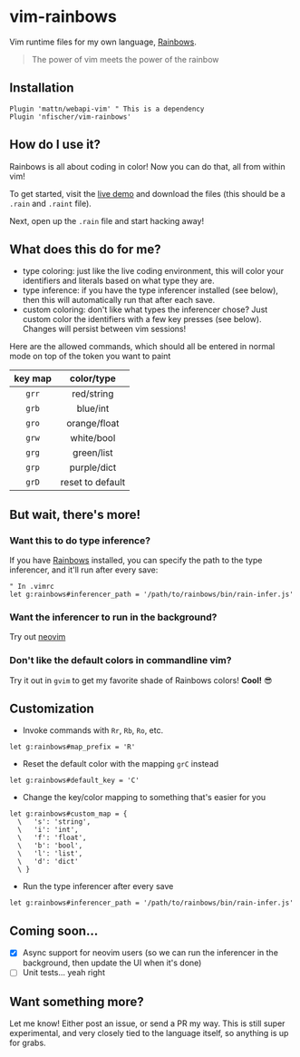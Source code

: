 # vim-rainbows

Vim runtime files for my own language,
[Rainbows](https://github.com/nfischer/rainbows-lang).

> The power of vim meets the power of the rainbow

## Installation

```viml
Plugin 'mattn/webapi-vim' " This is a dependency
Plugin 'nfischer/vim-rainbows'
```

## How do I use it?

Rainbows is all about coding in color! Now you can do that, all from within vim!

To get started, visit the [live demo](https://nfischer.github.io/rainbows-lang)
and download the files (this should be a `.rain` and `.raint` file).

Next, open up the `.rain` file and start hacking away!

## What does this do for me?

 - type coloring: just like the live coding environment, this will color your
   identifiers and literals based on what type they are.
 - type inference: if you have the type inferencer installed (see below), then
   this will automatically run that after each save.
 - custom coloring: don't like what types the inferencer chose? Just custom
   color the identifiers with a few key presses (see below). Changes will
   persist between vim sessions!

Here are the allowed commands, which should all be entered in normal
mode on top of the token you want to paint

| key map | color/type        |
|:-------:|:-----------------:|
| `grr`   | red/string        |
| `grb`   | blue/int          |
| `gro`   | orange/float      |
| `grw`   | white/bool        |
| `grg`   | green/list        |
| `grp`   | purple/dict       |
| `grD`   | reset to default  |

## But wait, there's more!

### Want this to do type inference?

If you have [Rainbows](https://github.com/nfischer/rainbows-lang) installed, you
can specify the path to the type inferencer, and it'll run after every save:

```viml
" In .vimrc
let g:rainbows#inferencer_path = '/path/to/rainbows/bin/rain-infer.js'
```

### Want the inferencer to run in the background?

Try out [neovim](https://github.com/neovim/neovim)

### Don't like the default colors in commandline vim?

Try it out in `gvim` to get my favorite shade of Rainbows colors! **Cool!**
:sunglasses:

## Customization

 * Invoke commands with `Rr`, `Rb`, `Ro`, etc.
  ```viml
  let g:rainbows#map_prefix = 'R'
  ```
 * Reset the default color with the mapping `grC` instead
  ```viml
  let g:rainbows#default_key = 'C'
  ```
 * Change the key/color mapping to something that's easier for you
  ```viml
  let g:rainbows#custom_map = {
    \   's': 'string',
    \   'i': 'int',
    \   'f': 'float',
    \   'b': 'bool',
    \   'l': 'list',
    \   'd': 'dict'
    \ }
  ```
 * Run the type inferencer after every save
  ```viml
  let g:rainbows#inferencer_path = '/path/to/rainbows/bin/rain-infer.js'
  ```

## Coming soon...

 - [x] Async support for neovim users (so we can run the inferencer in the
   background, then update the UI when it's done)
 - [ ] Unit tests... yeah right

## Want something more?

Let me know! Either post an issue, or send a PR my way. This is still super
experimental, and very closely tied to the language itself, so anything is up
for grabs.
